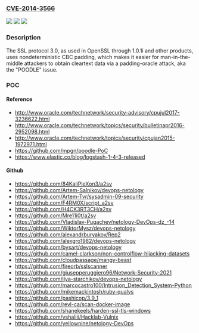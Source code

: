### [CVE-2014-3566](https://cve.mitre.org/cgi-bin/cvename.cgi?name=CVE-2014-3566)
![](https://img.shields.io/static/v1?label=Product&message=n%2Fa&color=blue)
![](https://img.shields.io/static/v1?label=Version&message=n%2Fa&color=blue)
![](https://img.shields.io/static/v1?label=Vulnerability&message=n%2Fa&color=brighgreen)

### Description

The SSL protocol 3.0, as used in OpenSSL through 1.0.1i and other products, uses nondeterministic CBC padding, which makes it easier for man-in-the-middle attackers to obtain cleartext data via a padding-oracle attack, aka the "POODLE" issue.

### POC

#### Reference
- http://www.oracle.com/technetwork/security-advisory/cpujul2017-3236622.html
- http://www.oracle.com/technetwork/topics/security/bulletinapr2016-2952098.html
- http://www.oracle.com/technetwork/topics/security/cpujan2015-1972971.html
- https://github.com/mpgn/poodle-PoC
- https://www.elastic.co/blog/logstash-1-4-3-released

#### Github
- https://github.com/84KaliPleXon3/a2sv
- https://github.com/Artem-Salnikov/devops-netology
- https://github.com/Artem-Tvr/sysadmin-09-security
- https://github.com/F4RM0X/script_a2sv
- https://github.com/H4CK3RT3CH/a2sv
- https://github.com/Mre11i0t/a2sv
- https://github.com/Vladislav-Pugachev/netology-DevOps-dz_-14
- https://github.com/WiktorMysz/devops-netology
- https://github.com/alexandrburyakov/Rep2
- https://github.com/alexgro1982/devops-netology
- https://github.com/bysart/devops-netology
- https://github.com/camel-clarkson/non-controlflow-hijacking-datasets
- https://github.com/cloudpassage/mangy-beast
- https://github.com/fireorb/sslscanner
- https://github.com/giusepperuggiero96/Network-Security-2021
- https://github.com/ilya-starchikov/devops-netology
- https://github.com/marcocastro100/Intrusion_Detection_System-Python
- https://github.com/mikemackintosh/ruby-qualys
- https://github.com/pashicop/3.9_1
- https://github.com/revl-ca/scan-docker-image
- https://github.com/shanekeels/harden-ssl-tls-windows
- https://github.com/vshaliii/Hacklab-Vulnix
- https://github.com/yellownine/netology-DevOps


